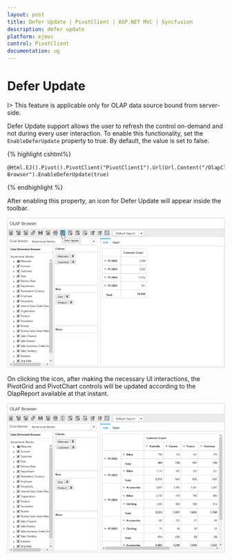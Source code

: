 ```yaml
---
layout: post
title: Defer Update | PivotClient | ASP.NET MVC | Syncfusion
description: defer update
platform: ejmvc
control: PivotClient
documentation: ug
---
```


# Defer Update

I> This feature is applicable only for OLAP data source bound from server-side.

Defer Update support allows the user to refresh the control on-demand and not during every user interaction. To enable this functionality, set the `EnableDeferUpdate` property to true. By default, the value is set to false.

{% highlight cshtml%}

    @Html.EJ().Pivot().PivotClient("PivotClient1").Url(Url.Content("/OlapClient")).Title("Olap Browser").EnableDeferUpdate(true)

{% endhighlight %}

After enabling this property, an icon for Defer Update will appear inside the toolbar.

![Defer update icon in ASP NET MVC pivot client control](Defer-Update_images/deferupdatebefore.png)

On clicking the icon, after making the necessary UI interactions, the PivotGrid and PivotChart controls will be updated according to the OlapReport available at that instant.

![Defer update in ASP NET MVC pivot client control](Defer-Update_images/deferupdateafter.png)
